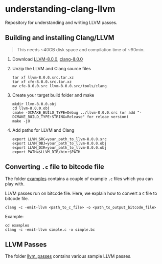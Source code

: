 # understanding-clang-llvm
Repository for understanding and writing LLVM passes.

## Building and installing Clang/LLVM
> This needs ~40GB disk space and compilation time of ~90min.

1) Download [LLVM-8.0.0](http://llvm.org/releases/8.0.0/llvm-8.0.0.src.tar.xz), [clang-8.0.0](http://llvm.org/releases/8.0.0/cfe-8.0.0.src.tar.xz)

2) Unzip the LLVM and Clang source files
    ```
    tar xf llvm-8.0.0.src.tar.xz
    tar xf cfe-8.0.0.src.tar.xz
    mv cfe-8.0.0.src llvm-8.0.0.src/tools/clang
    ```

3) Create your target build folder and make
    ```
    mkdir llvm-8.0.0.obj
    cd llvm-8.0.0.obj
    cmake -DCMAKE_BUILD_TYPE=Debug ../llvm-8.0.0.src (or add "-DCMAKE_BUILD_TYPE:STRING=Release" for releae version)
    make -j8  
    ```

4) Add paths for LLVM and Clang
    ```
    export LLVM_SRC=your_path_to_llvm-8.0.0.src
    export LLVM_OBJ=your_path_to_llvm-8.0.0.obj
    export LLVM_DIR=your_path_to_llvm-8.0.0.obj
    export PATH=$LLVM_DIR/bin:$PATH
    ```

## Converting `.c` file to bitcode file
The folder [examples](https://github.com/Machiry/understanding-clang-llvm/tree/master/examples) contains a couple of example `.c` files which you can play with.

LLVM passes run on bitcode file. Here, we explain how to convert a `C` file to bitcode file.
```
clang -c -emit-llvm <path_to_c_file> -o <path_to_output_bitcode_file>
```
Example:
```
cd examples
clang -c -emit-llvm simple.c -o simple.bc
```

## LLVM Passes
The folder [llvm_passes](https://github.com/Machiry/understanding-clang-llvm/tree/master/llvm_passes) contains various sample LLVM passes.
